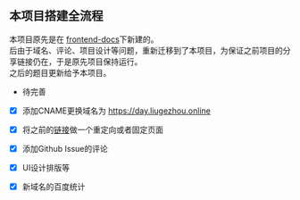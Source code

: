 ## 本项目搭建全流程
本项目原先是在 [frontend-docs](https://github.com/liugezhou/frontend-docs)下新建的。     
后由于域名、评论、项目设计等问题，重新迁移到了本项目，为保证之前项目的分享链接仍在，于是原先项目保持运行。     
之后的题目更新给予本项目。  

- 待完善  
- [x] 添加CNAME更换域名为 https://day.liugezhou.online
- [x] 将之前的[链接](https://blog.liugezhou.online/frontend-docs/everyday/today.html)做一个重定向或者固定页面 
- [x] 添加Github Issue的评论  
- [x] UI设计排版等  
- [x] 新域名的百度统计  

